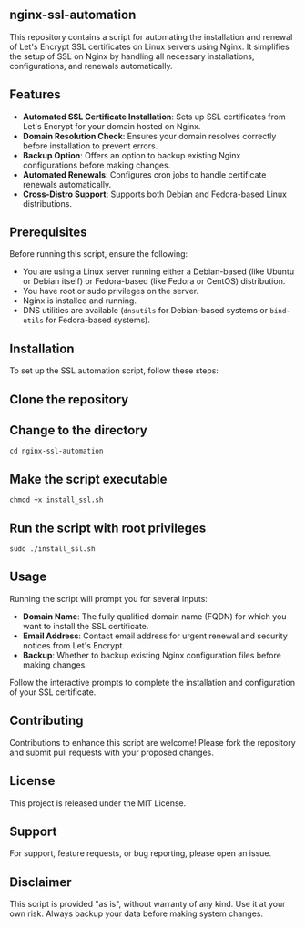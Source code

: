 ## nginx-ssl-automation

This repository contains a script for automating the installation and renewal of Let's Encrypt SSL certificates on Linux servers using Nginx. It simplifies the setup of SSL on Nginx by handling all necessary installations, configurations, and renewals automatically.

## Features

- **Automated SSL Certificate Installation**: Sets up SSL certificates from Let's Encrypt for your domain hosted on Nginx.
- **Domain Resolution Check**: Ensures your domain resolves correctly before installation to prevent errors.
- **Backup Option**: Offers an option to backup existing Nginx configurations before making changes.
- **Automated Renewals**: Configures cron jobs to handle certificate renewals automatically.
- **Cross-Distro Support**: Supports both Debian and Fedora-based Linux distributions.

## Prerequisites

Before running this script, ensure the following:
- You are using a Linux server running either a Debian-based (like Ubuntu or Debian itself) or Fedora-based (like Fedora or CentOS) distribution.
- You have root or sudo privileges on the server.
- Nginx is installed and running.
- DNS utilities are available (`dnsutils` for Debian-based systems or `bind-utils` for Fedora-based systems).

## Installation

To set up the SSL automation script, follow these steps:


## Clone the repository

## Change to the directory

`cd nginx-ssl-automation`

## Make the script executable

`chmod +x install_ssl.sh`

## Run the script with root privileges

`sudo ./install_ssl.sh`

## Usage

Running the script will prompt you for several inputs:

-   **Domain Name**: The fully qualified domain name (FQDN) for which you want to install the SSL certificate.
-   **Email Address**: Contact email address for urgent renewal and security notices from Let's Encrypt.
-   **Backup**: Whether to backup existing Nginx configuration files before making changes.

Follow the interactive prompts to complete the installation and configuration of your SSL certificate.

## Contributing

Contributions to enhance this script are welcome! Please fork the repository and submit pull requests with your proposed changes.

## License

This project is released under the MIT License.

## Support

For support, feature requests, or bug reporting, please open an issue. 

## Disclaimer

This script is provided "as is", without warranty of any kind. Use it at your own risk. Always backup your data before making system changes.
